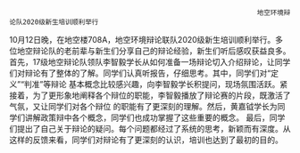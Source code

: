                                                                   地空环境辩论队2020级新生培训顺利举行
10月12日晚，在地空楼708A，地空环境辩论联队2020级新生培训顺利举行。多位地空辩论队的老前辈与新生们分享自己的辩论经验，新生们听后感叹获益良多。
首先，17级地空辩论队领队李智毅学长从如何准备一场辩论切入介绍辩论，让同学们对辩论有了整体的了解。同学们认真听报告，仔细思考。其中，同学们对“定义”“判准”等辩论  基本概念比较感兴趣，向李智毅学长积提问，现场氛围活跃。紧接着，为了更形象地阐释各个辩位的职能，李智毅播放了辩论赛的片段，既激活了气氛，又让同学们对各个辩位  的职能有了更深刻的理解。然后，黄嘉钺学长为同学们讲解政策辩中各个概念，同学们也成功掌握了这些重要的概念。
最后，同学们提出了自己关于辩论的疑问。每个问题都经过了系统的思考，新颖而有深度。从这样的反馈来看，同学们对辩论有了更深刻的认识，培训也达到了最初的目的。
